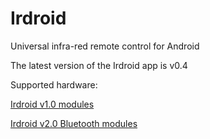 Irdroid
=======

Universal infra-red remote control for Android 

The latest version of the Irdroid app is v0.4 

Supported hardware:

[Irdroid v1.0 modules](http://www.irdroid.com/purchase)

[Irdroid v2.0 Bluetooth modules](http://www.irdroid.com)

